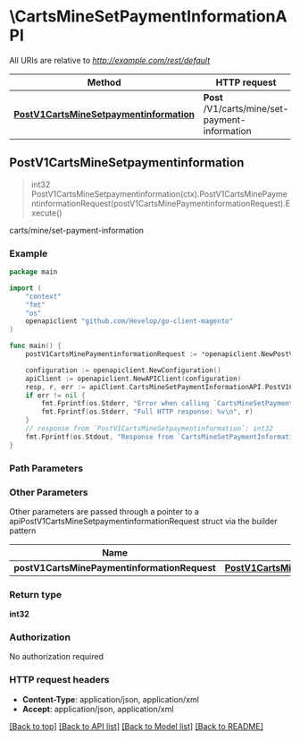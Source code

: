 # \CartsMineSetPaymentInformationAPI

All URIs are relative to *http://example.com/rest/default*

Method | HTTP request | Description
------------- | ------------- | -------------
[**PostV1CartsMineSetpaymentinformation**](CartsMineSetPaymentInformationAPI.md#PostV1CartsMineSetpaymentinformation) | **Post** /V1/carts/mine/set-payment-information | carts/mine/set-payment-information



## PostV1CartsMineSetpaymentinformation

> int32 PostV1CartsMineSetpaymentinformation(ctx).PostV1CartsMinePaymentinformationRequest(postV1CartsMinePaymentinformationRequest).Execute()

carts/mine/set-payment-information



### Example

```go
package main

import (
	"context"
	"fmt"
	"os"
	openapiclient "github.com/Hevelop/go-client-magento"
)

func main() {
	postV1CartsMinePaymentinformationRequest := *openapiclient.NewPostV1CartsMinePaymentinformationRequest(*openapiclient.NewQuoteDataPaymentInterface("Method_example")) // PostV1CartsMinePaymentinformationRequest |  (optional)

	configuration := openapiclient.NewConfiguration()
	apiClient := openapiclient.NewAPIClient(configuration)
	resp, r, err := apiClient.CartsMineSetPaymentInformationAPI.PostV1CartsMineSetpaymentinformation(context.Background()).PostV1CartsMinePaymentinformationRequest(postV1CartsMinePaymentinformationRequest).Execute()
	if err != nil {
		fmt.Fprintf(os.Stderr, "Error when calling `CartsMineSetPaymentInformationAPI.PostV1CartsMineSetpaymentinformation``: %v\n", err)
		fmt.Fprintf(os.Stderr, "Full HTTP response: %v\n", r)
	}
	// response from `PostV1CartsMineSetpaymentinformation`: int32
	fmt.Fprintf(os.Stdout, "Response from `CartsMineSetPaymentInformationAPI.PostV1CartsMineSetpaymentinformation`: %v\n", resp)
}
```

### Path Parameters



### Other Parameters

Other parameters are passed through a pointer to a apiPostV1CartsMineSetpaymentinformationRequest struct via the builder pattern


Name | Type | Description  | Notes
------------- | ------------- | ------------- | -------------
 **postV1CartsMinePaymentinformationRequest** | [**PostV1CartsMinePaymentinformationRequest**](PostV1CartsMinePaymentinformationRequest.md) |  | 

### Return type

**int32**

### Authorization

No authorization required

### HTTP request headers

- **Content-Type**: application/json, application/xml
- **Accept**: application/json, application/xml

[[Back to top]](#) [[Back to API list]](../README.md#documentation-for-api-endpoints)
[[Back to Model list]](../README.md#documentation-for-models)
[[Back to README]](../README.md)

